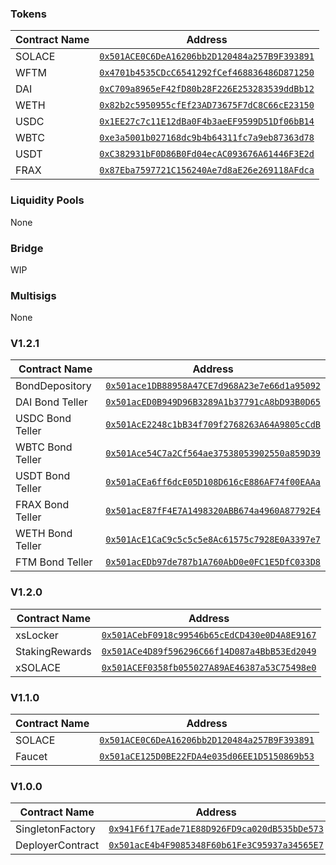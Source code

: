 ### Tokens

| Contract Name                | Address                                      |
|------------------------------|----------------------------------------------|
| SOLACE                       | [`0x501ACE0C6DeA16206bb2D120484a257B9F393891`](https://testnet.ftmscan.com/address/0x501ACE0C6DeA16206bb2D120484a257B9F393891) |
| WFTM                         | [`0x4701b4535CDcC6541292fCef468836486D871250`](https://testnet.ftmscan.com/address/0x4701b4535CDcC6541292fCef468836486D871250) |
| DAI                          | [`0xC709a8965eF42fD80b28F226E253283539ddBb12`](https://testnet.ftmscan.com/address/0xC709a8965eF42fD80b28F226E253283539ddBb12) |
| WETH                         | [`0x82b2c5950955cfEf23AD73675F7dC8C66cE23150`](https://testnet.ftmscan.com/address/0x82b2c5950955cfEf23AD73675F7dC8C66cE23150) |
| USDC                         | [`0x1EE27c7c11E12dBa0F4b3aeEF9599D51Df06bB14`](https://testnet.ftmscan.com/address/0x1EE27c7c11E12dBa0F4b3aeEF9599D51Df06bB14) |
| WBTC                         | [`0xe3a5001b027168dc9b4b64311fc7a9eb87363d78`](https://testnet.ftmscan.com/address/0xe3a5001b027168dc9b4b64311fc7a9eb87363d78) |
| USDT                         | [`0xC382931bF0D86B0Fd04ecAC093676A61446F3E2d`](https://testnet.ftmscan.com/address/0xC382931bF0D86B0Fd04ecAC093676A61446F3E2d) |
| FRAX                         | [`0x87Eba7597721C156240Ae7d8aE26e269118AFdca`](https://testnet.ftmscan.com/address/0x87Eba7597721C156240Ae7d8aE26e269118AFdca) |

### Liquidity Pools

None

### Bridge

WIP

### Multisigs

None

### V1.2.1

| Contract Name                | Address                                      |
|------------------------------|----------------------------------------------|
| BondDepository               | [`0x501ace1DB88958A47CE7d968A23e7e66d1a95092`](https://testnet.ftmscan.com/address/0x501ace1DB88958A47CE7d968A23e7e66d1a95092) |
| DAI Bond Teller              | [`0x501acED0B949D96B3289A1b37791cA8bD93B0D65`](https://testnet.ftmscan.com/address/0x501acED0B949D96B3289A1b37791cA8bD93B0D65) |
| USDC Bond Teller             | [`0x501AcE2248c1bB34f709f2768263A64A9805cCdB`](https://testnet.ftmscan.com/address/0x501AcE2248c1bB34f709f2768263A64A9805cCdB) |
| WBTC Bond Teller             | [`0x501Ace54C7a2Cf564ae37538053902550a859D39`](https://testnet.ftmscan.com/address/0x501Ace54C7a2Cf564ae37538053902550a859D39) |
| USDT Bond Teller             | [`0x501aCEa6ff6dcE05D108D616cE886AF74f00EAAa`](https://testnet.ftmscan.com/address/0x501aCEa6ff6dcE05D108D616cE886AF74f00EAAa) |
| FRAX Bond Teller             | [`0x501acE87fF4E7A1498320ABB674a4960A87792E4`](https://testnet.ftmscan.com/address/0x501acE87fF4E7A1498320ABB674a4960A87792E4) |
| WETH Bond Teller             | [`0x501AcE1CaC9c5c5c5e8Ac61575c7928E0A3397e7`](https://testnet.ftmscan.com/address/0x501AcE1CaC9c5c5c5e8Ac61575c7928E0A3397e7) |
| FTM Bond Teller            | [`0x501acEDb97de787b1A760AbD0e0FC1E5DfC033D8`](https://testnet.ftmscan.com/address/0x501acEDb97de787b1A760AbD0e0FC1E5DfC033D8) |

### V1.2.0

| Contract Name                | Address                                      |
|------------------------------|----------------------------------------------|
| xsLocker                     | [`0x501ACebF0918c99546b65cEdCD430e0D4A8E9167`](https://testnet.ftmscan.com/address/0x501ACebF0918c99546b65cEdCD430e0D4A8E9167) |
| StakingRewards               | [`0x501ACe4D89f596296C66f14D087a4BbB53Ed2049`](https://testnet.ftmscan.com/address/0x501ACe4D89f596296C66f14D087a4BbB53Ed2049) |
| xSOLACE                      | [`0x501ACEF0358fb055027A89AE46387a53C75498e0`](https://testnet.ftmscan.com/address/0x501ACEF0358fb055027A89AE46387a53C75498e0) |

### V1.1.0

| Contract Name                | Address                                      |
|------------------------------|----------------------------------------------|
| SOLACE                       | [`0x501ACE0C6DeA16206bb2D120484a257B9F393891`](https://testnet.ftmscan.com/address/0x501ACE0C6DeA16206bb2D120484a257B9F393891) |
| Faucet                       | [`0x501aCE125D0BE22FDA4e035d06EE1D5150869b53`](https://testnet.ftmscan.com/address/0x501aCE125D0BE22FDA4e035d06EE1D5150869b53) |

### V1.0.0

| Contract Name                | Address                                      |
|------------------------------|----------------------------------------------|
| SingletonFactory             | [`0x941F6f17Eade71E88D926FD9ca020dB535bDe573`](https://testnet.ftmscan.com/address/0x941F6f17Eade71E88D926FD9ca020dB535bDe573) |
| DeployerContract             | [`0x501acE4b4F9085348F60b61Fe3C95937a34565E7`](https://testnet.ftmscan.com/address/0x501acE4b4F9085348F60b61Fe3C95937a34565E7) |
